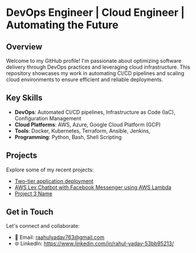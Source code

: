 # DevOps Engineer | Cloud Engineer | Automating the Future 

## Overview

Welcome to my GitHub profile! I'm passionate about optimizing software delivery through DevOps practices and leveraging cloud infrastructure. This repository showcases my work in automating CI/CD pipelines and scaling cloud environments to ensure efficient and reliable deployments.

## Key Skills

- **DevOps**: Automated CI/CD pipelines, Infrastructure as Code (IaC), Configuration Management
- **Cloud Platforms**: AWS, Azure, Google Cloud Platform (GCP)
- **Tools**: Docker, Kubernetes, Terraform, Ansible, Jenkins,
- **Programming**: Python, Bash, Shell Scripting

## Projects

Explore some of my recent projects:
- [Two-tier application deployment](https://lnkd.in/g_WzDiV2)
- [AWS Lex Chatbot with Facebook Messenger using AWS Lambda](https://lnkd.in/g_WzDiV2)
- [Project 3 Name](#link-to-project3)

## Get in Touch

Let's connect and collaborate:
- 📧 Email: raahulyadav763@gmail.com
- 🌐 LinkedIn: https://www.linkedin.com/in/rahul-yadav-53bb95213/

<!---
Raa9/Raa9 is a ✨ special ✨ repository because its `README.md` (this file) appears on your GitHub profile.
You can click the Preview link to take a look at your changes.
--->
